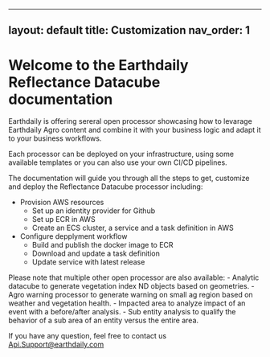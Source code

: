 
---
layout: default
title: Customization
nav_order: 1
---


# Welcome to the Earthdaily Reflectance Datacube documentation

Earthdaily is offering sereral open processor showcasing how to levarage Earthdaily Agro content and combine it with your business logic and adapt it to your business workflows.

Each processor can be deployed on your infrastructure, using some available templates  or you can also use your own CI/CD pipelines.

The documentation will guide you through all the steps to get, customize and deploy the Reflectance Datacube processor including:

 - Provision AWS resources
    - Set up an identity provider for Github
    - Set up ECR in AWS
    - Create an ECS cluster, a service and a task definition in AWS
 - Configure depplyment workflow
    - Build and publish the docker image to ECR
    - Download and update a task definition
    - Update service with latest release

Please note that multiple other open processor are also available:
    - Analytic datacube to generate vegetation index ND objects based on geometries.
    - Agro warning processor to generate warning on small ag region based on weather and vegetation health.
    - Impacted area to analyze impact of an event with a before/after analysis.
    - Sub entity analysis to qualify the behavior of a sub area of an entity versus the entire area.
    
If you have any question, feel free to contact us Api.Support@earthdaily.com 
